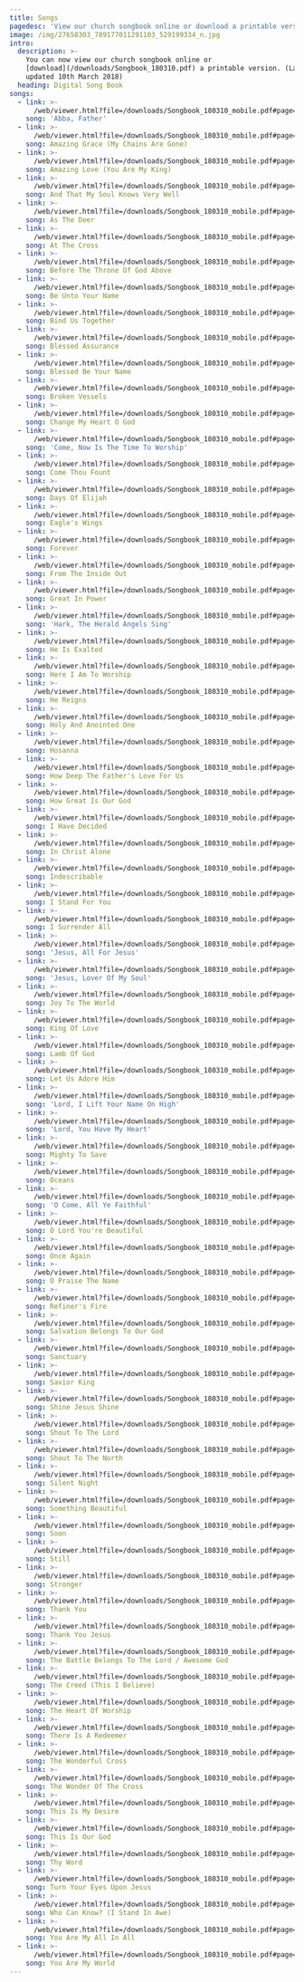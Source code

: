 ```yaml
---
title: Songs
pagedesc: 'View our church songbook online or download a printable version – We are a group of Christians seeking to fellowship like the early church…'
image: /img/27658303_789177011291103_529199334_n.jpg
intro:
  description: >-
    You can now view our church songbook online or
    [download](/downloads/Songbook_180310.pdf) a printable version. (Last
    updated 10th March 2018)
  heading: Digital Song Book
songs:
  - link: >-
      /web/viewer.html?file=/downloads/Songbook_180310_mobile.pdf#page=72
    song: 'Abba, Father'
  - link: >-
      /web/viewer.html?file=/downloads/Songbook_180310_mobile.pdf#page=34
    song: Amazing Grace (My Chains Are Gone)
  - link: >-
      /web/viewer.html?file=/downloads/Songbook_180310_mobile.pdf#page=33
    song: Amazing Love (You Are My King)
  - link: >-
      /web/viewer.html?file=/downloads/Songbook_180310_mobile.pdf#page=57
    song: And That My Soul Knows Very Well
  - link: >-
      /web/viewer.html?file=/downloads/Songbook_180310_mobile.pdf#page=50
    song: As The Deer
  - link: >-
      /web/viewer.html?file=/downloads/Songbook_180310_mobile.pdf#page=62
    song: At The Cross
  - link: >-
      /web/viewer.html?file=/downloads/Songbook_180310_mobile.pdf#page=54
    song: Before The Throne Of God Above
  - link: >-
      /web/viewer.html?file=/downloads/Songbook_180310_mobile.pdf#page=49
    song: Be Unto Your Name
  - link: >-
      /web/viewer.html?file=/downloads/Songbook_180310_mobile.pdf#page=38
    song: Bind Us Together
  - link: >-
      /web/viewer.html?file=/downloads/Songbook_180310_mobile.pdf#page=35
    song: Blessed Assurance
  - link: >-
      /web/viewer.html?file=/downloads/Songbook_180310_mobile.pdf#page=2
    song: Blessed Be Your Name
  - link: >-
      /web/viewer.html?file=/downloads/Songbook_180310_mobile.pdf#page=66
    song: Broken Vessels
  - link: >-
      /web/viewer.html?file=/downloads/Songbook_180310_mobile.pdf#page=39
    song: Change My Heart O God
  - link: >-
      /web/viewer.html?file=/downloads/Songbook_180310_mobile.pdf#page=5
    song: 'Come, Now Is The Time To Worship'
  - link: >-
      /web/viewer.html?file=/downloads/Songbook_180310_mobile.pdf#page=61
    song: Come Thou Fount
  - link: >-
      /web/viewer.html?file=/downloads/Songbook_180310_mobile.pdf#page=30
    song: Days Of Elijah
  - link: >-
      /web/viewer.html?file=/downloads/Songbook_180310_mobile.pdf#page=76
    song: Eagle's Wings
  - link: >-
      /web/viewer.html?file=/downloads/Songbook_180310_mobile.pdf#page=73
    song: Forever
  - link: >-
      /web/viewer.html?file=/downloads/Songbook_180310_mobile.pdf#page=3
    song: From The Inside Out
  - link: >-
      /web/viewer.html?file=/downloads/Songbook_180310_mobile.pdf#page=10
    song: Great In Power
  - link: >-
      /web/viewer.html?file=/downloads/Songbook_180310_mobile.pdf#page=70
    song: 'Hark, The Herald Angels Sing'
  - link: >-
      /web/viewer.html?file=/downloads/Songbook_180310_mobile.pdf#page=44
    song: He Is Exalted
  - link: >-
      /web/viewer.html?file=/downloads/Songbook_180310_mobile.pdf#page=6
    song: Here I Am To Worship
  - link: >-
      /web/viewer.html?file=/downloads/Songbook_180310_mobile.pdf#page=13
    song: He Reigns
  - link: >-
      /web/viewer.html?file=/downloads/Songbook_180310_mobile.pdf#page=45
    song: Holy And Anointed One
  - link: >-
      /web/viewer.html?file=/downloads/Songbook_180310_mobile.pdf#page=58
    song: Hosanna
  - link: >-
      /web/viewer.html?file=/downloads/Songbook_180310_mobile.pdf#page=12
    song: How Deep The Father's Love For Us
  - link: >-
      /web/viewer.html?file=/downloads/Songbook_180310_mobile.pdf#page=17
    song: How Great Is Our God
  - link: >-
      /web/viewer.html?file=/downloads/Songbook_180310_mobile.pdf#page=16
    song: I Have Decided
  - link: >-
      /web/viewer.html?file=/downloads/Songbook_180310_mobile.pdf#page=28
    song: In Christ Alone
  - link: >-
      /web/viewer.html?file=/downloads/Songbook_180310_mobile.pdf#page=18
    song: Indescribable
  - link: >-
      /web/viewer.html?file=/downloads/Songbook_180310_mobile.pdf#page=20
    song: I Stand For You
  - link: >-
      /web/viewer.html?file=/downloads/Songbook_180310_mobile.pdf#page=7
    song: I Surrender All
  - link: >-
      /web/viewer.html?file=/downloads/Songbook_180310_mobile.pdf#page=29
    song: 'Jesus, All For Jesus'
  - link: >-
      /web/viewer.html?file=/downloads/Songbook_180310_mobile.pdf#page=32
    song: 'Jesus, Lover Of My Soul'
  - link: >-
      /web/viewer.html?file=/downloads/Songbook_180310_mobile.pdf#page=71
    song: Joy To The World
  - link: >-
      /web/viewer.html?file=/downloads/Songbook_180310_mobile.pdf#page=42
    song: King Of Love
  - link: >-
      /web/viewer.html?file=/downloads/Songbook_180310_mobile.pdf#page=53
    song: Lamb Of God
  - link: >-
      /web/viewer.html?file=/downloads/Songbook_180310_mobile.pdf#page=56
    song: Let Us Adore Him
  - link: >-
      /web/viewer.html?file=/downloads/Songbook_180310_mobile.pdf#page=55
    song: 'Lord, I Lift Your Name On High'
  - link: >-
      /web/viewer.html?file=/downloads/Songbook_180310_mobile.pdf#page=37
    song: 'Lord, You Have My Heart'
  - link: >-
      /web/viewer.html?file=/downloads/Songbook_180310_mobile.pdf#page=13
    song: Mighty To Save
  - link: >-
      /web/viewer.html?file=/downloads/Songbook_180310_mobile.pdf#page=25
    song: Oceans
  - link: >-
      /web/viewer.html?file=/downloads/Songbook_180310_mobile.pdf#page=68
    song: 'O Come, All Ye Faithful'
  - link: >-
      /web/viewer.html?file=/downloads/Songbook_180310_mobile.pdf#page=22
    song: O Lord You're Beautiful
  - link: >-
      /web/viewer.html?file=/downloads/Songbook_180310_mobile.pdf#page=46
    song: Once Again
  - link: >-
      /web/viewer.html?file=/downloads/Songbook_180310_mobile.pdf#page=66
    song: O Praise The Name
  - link: >-
      /web/viewer.html?file=/downloads/Songbook_180310_mobile.pdf#page=48
    song: Refiner's Fire
  - link: >-
      /web/viewer.html?file=/downloads/Songbook_180310_mobile.pdf#page=43
    song: Salvation Belongs To Our God
  - link: >-
      /web/viewer.html?file=/downloads/Songbook_180310_mobile.pdf#page=23
    song: Sanctuary
  - link: >-
      /web/viewer.html?file=/downloads/Songbook_180310_mobile.pdf#page=15
    song: Savior King
  - link: >-
      /web/viewer.html?file=/downloads/Songbook_180310_mobile.pdf#page=21
    song: Shine Jesus Shine
  - link: >-
      /web/viewer.html?file=/downloads/Songbook_180310_mobile.pdf#page=75
    song: Shout To The Lord
  - link: >-
      /web/viewer.html?file=/downloads/Songbook_180310_mobile.pdf#page=47
    song: Shout To The North
  - link: >-
      /web/viewer.html?file=/downloads/Songbook_180310_mobile.pdf#page=69
    song: Silent Night
  - link: >-
      /web/viewer.html?file=/downloads/Songbook_180310_mobile.pdf#page=74
    song: Something Beautiful
  - link: >-
      /web/viewer.html?file=/downloads/Songbook_180310_mobile.pdf#page=64
    song: Soon
  - link: >-
      /web/viewer.html?file=/downloads/Songbook_180310_mobile.pdf#page=4
    song: Still
  - link: >-
      /web/viewer.html?file=/downloads/Songbook_180310_mobile.pdf#page=24
    song: Stronger
  - link: >-
      /web/viewer.html?file=/downloads/Songbook_180310_mobile.pdf#page=65
    song: Thank You
  - link: >-
      /web/viewer.html?file=/downloads/Songbook_180310_mobile.pdf#page=26
    song: Thank You Jesus
  - link: >-
      /web/viewer.html?file=/downloads/Songbook_180310_mobile.pdf#page=52
    song: The Battle Belongs To The Lord / Awesome God
  - link: >-
      /web/viewer.html?file=/downloads/Songbook_180310_mobile.pdf#page=31
    song: The Creed (This I Believe)
  - link: >-
      /web/viewer.html?file=/downloads/Songbook_180310_mobile.pdf#page=60
    song: The Heart Of Worship
  - link: >-
      /web/viewer.html?file=/downloads/Songbook_180310_mobile.pdf#page=51
    song: There Is A Redeemer
  - link: >-
      /web/viewer.html?file=/downloads/Songbook_180310_mobile.pdf#page=8
    song: The Wonderful Cross
  - link: >-
      /web/viewer.html?file=/downloads/Songbook_180310_mobile.pdf#page=59
    song: The Wonder Of The Cross
  - link: >-
      /web/viewer.html?file=/downloads/Songbook_180310_mobile.pdf#page=9
    song: This Is My Desire
  - link: >-
      /web/viewer.html?file=/downloads/Songbook_180310_mobile.pdf#page=63
    song: This Is Our God
  - link: >-
      /web/viewer.html?file=/downloads/Songbook_180310_mobile.pdf#page=40
    song: Thy Word
  - link: >-
      /web/viewer.html?file=/downloads/Songbook_180310_mobile.pdf#page=27
    song: Turn Your Eyes Upon Jesus
  - link: >-
      /web/viewer.html?file=/downloads/Songbook_180310_mobile.pdf#page=19
    song: Who Can Know? (I Stand In Awe)
  - link: >-
      /web/viewer.html?file=/downloads/Songbook_180310_mobile.pdf#page=41
    song: You Are My All In All
  - link: >-
      /web/viewer.html?file=/downloads/Songbook_180310_mobile.pdf#page=11
    song: You Are My World
---
```


